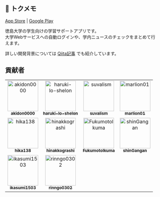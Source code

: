 ## 📲 トクメモ

[App Store](https://apps.apple.com/jp/app/%E3%83%88%E3%82%AF%E3%83%A1%E3%83%A2/id1582738889) | [Google Play](https://play.google.com/store/apps/details?id=com.tokudai0000.tokumemo&hl=ja)

徳島大学の学生向けの学習サポートアプリです。  
大学Webサービスへの自動ログインや、学内ニュースのチェックをまとめて行えます。

詳しい開発背景については [Qiita記事](https://qiita.com/akidon0000/items/5dab4e425796d6e32f8a) でも紹介しています。

## 貢献者
<div id="contributors">
  <table>
    <tbody>
      <tr>
        <td align="center">
          <a href="https://github.com/akidon0000">
            <img src="https://avatars.githubusercontent.com/u/53287375?v=4" width="100;" alt="akidon0000" />
            <br />
            <sub><b>akidon0000</b></sub>
          </a>
        </td>
        <td align="center">
          <a href="https://github.com/haruki-lo-shelon">
            <img src="https://avatars.githubusercontent.com/u/84504567?v=4" width="100;" alt="haruki-lo-shelon" />
            <br />
            <sub><b>haruki-lo-shelon</b></sub>
          </a>
        </td>
        <td align="center">
          <a href="https://github.com/suvalism">
            <img src="https://avatars.githubusercontent.com/u/113222032?v=4" width="100;" alt="suvalism" />
            <br />
            <sub><b>suvalism</b></sub>
          </a>
        </td>
        <td align="center">
          <a href="https://github.com/marlion01">
            <img src="https://avatars.githubusercontent.com/u/73625656?v=4" width="100;" alt="marlion01" />
            <br />
            <sub><b>marlion01</b></sub>
          </a>
        </td>
      </tr>
      <tr>
        <td align="center">
          <a href="https://github.com/hika138">
            <img src="https://avatars.githubusercontent.com/u/46370237?v=4" width="100;" alt="hika138" />
            <br />
            <sub><b>hika138</b></sub>
          </a>
        </td>
        <td align="center">
          <a href="https://github.com/hinakkograshi">
            <img src="https://avatars.githubusercontent.com/u/131275914?v=4" width="100;" alt="hinakkograshi" />
            <br />
            <sub><b>hinakkograshi</b></sub>
          </a>
        </td>
        <td align="center">
          <a href="https://github.com/FukumotoIkuma">
            <img src="https://avatars.githubusercontent.com/u/131729144?v=4" width="100;" alt="FukumotoIkuma" />
            <br />
            <sub><b>FukumotoIkuma</b></sub>
          </a>
        </td>
        <td align="center">
          <a href="https://github.com/shinGangan">
            <img src="https://avatars.githubusercontent.com/u/44604921?v=4" width="100;" alt="shinGangan" />
            <br />
            <sub><b>shinGangan</b></sub>
          </a>
        </td>
      </tr>
      <tr>
        <td align="center">
          <a href="https://github.com/ikasumi1503">
            <img src="https://avatars.githubusercontent.com/u/80730025?v=4" width="100;" alt="ikasumi1503" />
            <br />
            <sub><b>ikasumi1503</b></sub>
          </a>
        </td>
        <td align="center">
          <a href="https://github.com/rinngo0302">
            <img src="https://avatars.githubusercontent.com/u/73386339?v=4" width="100;" alt="rinngo0302" />
            <br />
            <sub><b>rinngo0302</b></sub>
          </a>
        </td>
      </tr>
    </tbody>
  </table>
</div>
